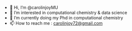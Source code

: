 - 👋 Hi, I’m @carolinjoyMU
- 👀 I’m interested in computational chemistry & data science
- 🌱 I’m currently doing my Phd in computational chemistry 
- 📫 How to reach me : carolinjoy72@gmail.com
<!---
carolinjoyMU/carolinjoyMU is a ✨ special ✨ repository because its `README.md` (this file) appears on your GitHub profile.
You can click the Preview link to take a look at your changes.
--->
